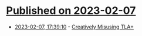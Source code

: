 # [Published on 2023-02-07](index.md)

* [2023-02-07, 17:39:10](https://lobste.rs/s/zm8jvc/creatively_misusing_tla) - [Creatively Misusing TLA+](https://buttondown.email/hillelwayne/archive/creatively-misusing-tla/)
